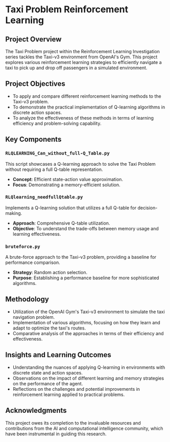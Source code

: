 
# Taxi Problem Reinforcement Learning

## Project Overview
The Taxi Problem project within the Reinforcement Learning Investigation series tackles the Taxi-v3 environment from OpenAI's Gym. This project explores various reinforcement learning strategies to efficiently navigate a taxi to pick up and drop off passengers in a simulated environment.

## Project Objectives
- To apply and compare different reinforcement learning methods to the Taxi-v3 problem.
- To demonstrate the practical implementation of Q-learning algorithms in discrete action spaces.
- To analyze the effectiveness of these methods in terms of learning efficiency and problem-solving capability.

## Key Components

### `RLQLEARNING_Can_without_full-Q_Table.py`
This script showcases a Q-learning approach to solve the Taxi Problem without requiring a full Q-table representation.
- **Concept**: Efficient state-action value approximation.
- **Focus**: Demonstrating a memory-efficient solution.

### `RLQlearning_needfullQtable.py`
Implements a Q-learning solution that utilizes a full Q-table for decision-making.
- **Approach**: Comprehensive Q-table utilization.
- **Objective**: To understand the trade-offs between memory usage and learning effectiveness.

### `bruteforce.py`
A brute-force approach to the Taxi-v3 problem, providing a baseline for performance comparison.
- **Strategy**: Random action selection.
- **Purpose**: Establishing a performance baseline for more sophisticated algorithms.

## Methodology
- Utilization of the OpenAI Gym's Taxi-v3 environment to simulate the taxi navigation problem.
- Implementation of various algorithms, focusing on how they learn and adapt to optimize the taxi's routes.
- Comparative analysis of the approaches in terms of their efficiency and effectiveness.

## Insights and Learning Outcomes
- Understanding the nuances of applying Q-learning in environments with discrete state and action spaces.
- Observations on the impact of different learning and memory strategies on the performance of the agent.
- Reflections on the challenges and potential improvements in reinforcement learning applied to practical problems.

## Acknowledgments
This project owes its completion to the invaluable resources and contributions from the AI and computational intelligence community, which have been instrumental in guiding this research.


